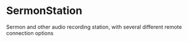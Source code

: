 SermonStation
=============

Sermon and other audio recording station, with several different remote connection options
